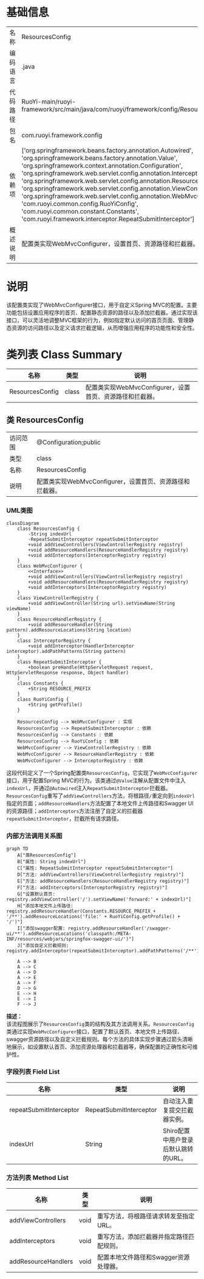 # 基础信息

|      |      |
|------|------|
| 名称 | ResourcesConfig |
| 编码语言 | .java |
| 代码路径 | RuoYi-main/ruoyi-framework/src/main/java/com/ruoyi/framework/config/ResourcesConfig.java |
| 包名 | com.ruoyi.framework.config |
| 依赖项 | ['org.springframework.beans.factory.annotation.Autowired', 'org.springframework.beans.factory.annotation.Value', 'org.springframework.context.annotation.Configuration', 'org.springframework.web.servlet.config.annotation.InterceptorRegistry', 'org.springframework.web.servlet.config.annotation.ResourceHandlerRegistry', 'org.springframework.web.servlet.config.annotation.ViewControllerRegistry', 'org.springframework.web.servlet.config.annotation.WebMvcConfigurer', 'com.ruoyi.common.config.RuoYiConfig', 'com.ruoyi.common.constant.Constants', 'com.ruoyi.framework.interceptor.RepeatSubmitInterceptor'] |
| 概述说明 | 配置类实现WebMvcConfigurer，设置首页、资源路径和拦截器。 |

# 说明

该配置类实现了WebMvcConfigurer接口，用于自定义Spring MVC的配置。主要功能包括设置应用程序的首页、配置静态资源的路径以及添加拦截器。通过实现该接口，可以灵活地调整MVC框架的行为，例如指定默认访问的首页页面、管理静态资源的访问路径以及定义请求拦截逻辑，从而增强应用程序的功能性和安全性。

# 类列表 Class Summary

| 名称   | 类型  | 说明 |
|-------|------|-------------|
| ResourcesConfig | class | 配置类实现WebMvcConfigurer，设置首页、资源路径和拦截器。 |



## 类 ResourcesConfig

|      |      |
|------|------|
| 访问范围 | @Configuration;public |
| 类型 | class |
| 名称 | ResourcesConfig |
| 说明 | 配置类实现WebMvcConfigurer，设置首页、资源路径和拦截器。 |


### UML类图

```mermaid
classDiagram
    class ResourcesConfig {
        -String indexUrl
        -RepeatSubmitInterceptor repeatSubmitInterceptor
        +void addViewControllers(ViewControllerRegistry registry)
        +void addResourceHandlers(ResourceHandlerRegistry registry)
        +void addInterceptors(InterceptorRegistry registry)
    }
    class WebMvcConfigurer {
        <<Interface>>
        +void addViewControllers(ViewControllerRegistry registry)
        +void addResourceHandlers(ResourceHandlerRegistry registry)
        +void addInterceptors(InterceptorRegistry registry)
    }
    class ViewControllerRegistry {
        +void addViewController(String url).setViewName(String viewName)
    }
    class ResourceHandlerRegistry {
        +void addResourceHandler(String pattern).addResourceLocations(String location)
    }
    class InterceptorRegistry {
        +void addInterceptor(HandlerInterceptor interceptor).addPathPatterns(String pattern)
    }
    class RepeatSubmitInterceptor {
        +boolean preHandle(HttpServletRequest request, HttpServletResponse response, Object handler)
    }
    class Constants {
        +String RESOURCE_PREFIX
    }
    class RuoYiConfig {
        +String getProfile()
    }

    ResourcesConfig --> WebMvcConfigurer : 实现
    ResourcesConfig --> RepeatSubmitInterceptor : 依赖
    ResourcesConfig --> Constants : 依赖
    ResourcesConfig --> RuoYiConfig : 依赖
    WebMvcConfigurer --> ViewControllerRegistry : 依赖
    WebMvcConfigurer --> ResourceHandlerRegistry : 依赖
    WebMvcConfigurer --> InterceptorRegistry : 依赖
```

这段代码定义了一个Spring配置类`ResourcesConfig`，它实现了`WebMvcConfigurer`接口，用于配置Spring MVC的行为。该类通过`@Value`注解从配置文件中注入`indexUrl`，并通过`@Autowired`注入`RepeatSubmitInterceptor`拦截器。`ResourcesConfig`重写了`addViewControllers`方法，将根路径`/`重定向到`indexUrl`指定的页面；`addResourceHandlers`方法配置了本地文件上传路径和Swagger UI的资源路径；`addInterceptors`方法注册了自定义的拦截器`repeatSubmitInterceptor`，拦截所有请求路径。


### 内部方法调用关系图

```mermaid
graph TD
    A["类ResourcesConfig"]
    B["属性: String indexUrl"]
    C["属性: RepeatSubmitInterceptor repeatSubmitInterceptor"]
    D["方法: addViewControllers(ViewControllerRegistry registry)"]
    E["方法: addResourceHandlers(ResourceHandlerRegistry registry)"]
    F["方法: addInterceptors(InterceptorRegistry registry)"]
    G["设置默认首页: registry.addViewController('/').setViewName('forward:' + indexUrl)"]
    H["添加本地文件上传路径: registry.addResourceHandler(Constants.RESOURCE_PREFIX + '/**').addResourceLocations('file:' + RuoYiConfig.getProfile() + '/')"]
    I["添加swagger配置: registry.addResourceHandler('/swagger-ui/**').addResourceLocations('classpath:/META-INF/resources/webjars/springfox-swagger-ui/')"]
    J["添加自定义拦截规则: registry.addInterceptor(repeatSubmitInterceptor).addPathPatterns('/**')"]

    A --> B
    A --> C
    A --> D
    A --> E
    A --> F
    D --> G
    E --> H
    E --> I
    F --> J
```

**描述：**  
该流程图展示了`ResourcesConfig`类的结构及其方法调用关系。`ResourcesConfig`类通过实现`WebMvcConfigurer`接口，配置了默认首页、本地文件上传路径、swagger资源路径以及自定义拦截规则。每个方法的具体实现步骤通过箭头清晰地展示，如设置默认首页、添加资源处理器和拦截器等，确保配置的正确性和可维护性。

### 字段列表 Field List

| 名称  | 类型  | 说明 |
|-------|-------|------|
| repeatSubmitInterceptor | RepeatSubmitInterceptor | 自动注入重复提交拦截器实例。 |
| indexUrl | String | Shiro配置中用户登录后默认跳转的URL。 |

### 方法列表 Method List

| 名称  | 类型  | 说明 |
|-------|-------|------|
| addViewControllers | void | 重写方法，将根路径请求转发至指定URL。 |
| addInterceptors | void | 重写方法，添加拦截器并指定路径匹配规则。 |
| addResourceHandlers | void | 配置本地文件路径和Swagger资源处理器。 |




